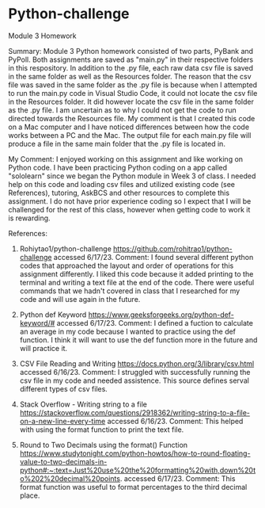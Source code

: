 # Python-challenge
Module 3 Homework

Summary:
  Module 3 Python homework consisted of two parts, PyBank and PyPoll. Both assignments are saved as "main.py" in their respective folders in this respository. In addition to the .py file, each raw data csv file is saved in the same folder as well as the Resources folder. The reason that the csv file was saved in the same folder as the .py file is because when I attempted to run the main.py code in Visual Studio Code, it could not locate the csv file in the Resources folder. It did however locate the csv file in the same folder as the .py file. I am uncertain as to why I could not get the code to run directed towards the Resources file. My comment is that I created this code on a Mac computer and I have noticed differences between how the code works between a PC and the Mac. The output file for each main.py file will produce a file in the same main folder that the .py file is located in. 
  
My Comment:
I enjoyed working on this assignment and like working on Python code. I have been practicing Python coding on a app called "sololearn" since we began the Python module in Week 3 of class. I needed help on this code and loading csv files and utilized existing code (see References), tutoring, AskBCS and other resources to complete this assignment. I do not have prior experience coding so I expect that I will be challenged for the rest of this class, however when getting code to work it is rewarding. 

References:
1. Rohiytao1/python-challenge https://github.com/rohitrao1/python-challenge accessed 6/17/23.
  Comment: I found several different python codes that approached the layout and order of operations for this assignment differently. I liked this code because it added printing to the     terminal and writing a text file at the end of the code. There were useful commands that we hadn't covered in class that I researched for my code and will use again in the future. 
  
2. Python def Keyword https://www.geeksforgeeks.org/python-def-keyword/# accessed 6/17/23.
  Comment: I defined a fuction to calculate an average in my code because I wanted to practice using the def function. I think it will want to use the def function more in the future and will practice it. 
  
3. CSV File Reading and Writing https://docs.python.org/3/library/csv.html accessed 6/16/23.
  Comment: I struggled with successfully running the csv file in my code and needed assistence. This source defines serval different types of csv files.
  
4. Stack Overflow - Writing string to a file https://stackoverflow.com/questions/2918362/writing-string-to-a-file-on-a-new-line-every-time accessed 6/16/23.
  Comment: This helped with using the format function to print the text file.

5. Round to Two Decimals using the format() Function https://www.studytonight.com/python-howtos/how-to-round-floating-value-to-two-decimals-in-python#:~:text=Just%20use%20the%20formatting%20with,down%20to%202%20decimal%20points. accessed 6/17/23.
  Comment: This format function was useful to format percentages to the third decimal place. 
